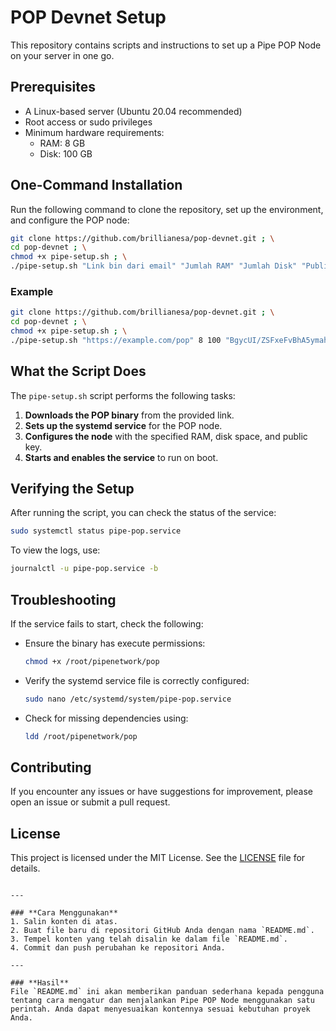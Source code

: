 
# POP Devnet Setup

This repository contains scripts and instructions to set up a Pipe POP Node on your server in one go.

## Prerequisites

- A Linux-based server (Ubuntu 20.04 recommended)
- Root access or sudo privileges
- Minimum hardware requirements:
  - RAM: 8 GB
  - Disk: 100 GB

## One-Command Installation

Run the following command to clone the repository, set up the environment, and configure the POP node:

```bash
git clone https://github.com/brillianesa/pop-devnet.git ; \
cd pop-devnet ; \
chmod +x pipe-setup.sh ; \
./pipe-setup.sh "Link bin dari email" "Jumlah RAM" "Jumlah Disk" "Public Key"
```

### Example

```bash
git clone https://github.com/brillianesa/pop-devnet.git ; \
cd pop-devnet ; \
chmod +x pipe-setup.sh ; \
./pipe-setup.sh "https://example.com/pop" 8 100 "BgycUI/ZSFxeFvBhA5ymahe383A62vuFRMcZHscXVYzd"
```

## What the Script Does

The `pipe-setup.sh` script performs the following tasks:

1. **Downloads the POP binary** from the provided link.
2. **Sets up the systemd service** for the POP node.
3. **Configures the node** with the specified RAM, disk space, and public key.
4. **Starts and enables the service** to run on boot.

## Verifying the Setup

After running the script, you can check the status of the service:

```bash
sudo systemctl status pipe-pop.service
```

To view the logs, use:

```bash
journalctl -u pipe-pop.service -b
```

## Troubleshooting

If the service fails to start, check the following:

- Ensure the binary has execute permissions:
  ```bash
  chmod +x /root/pipenetwork/pop
  ```
- Verify the systemd service file is correctly configured:
  ```bash
  sudo nano /etc/systemd/system/pipe-pop.service
  ```
- Check for missing dependencies using:
  ```bash
  ldd /root/pipenetwork/pop
  ```

## Contributing

If you encounter any issues or have suggestions for improvement, please open an issue or submit a pull request.

## License

This project is licensed under the MIT License. See the [LICENSE](LICENSE) file for details.
```

---

### **Cara Menggunakan**
1. Salin konten di atas.
2. Buat file baru di repositori GitHub Anda dengan nama `README.md`.
3. Tempel konten yang telah disalin ke dalam file `README.md`.
4. Commit dan push perubahan ke repositori Anda.

---

### **Hasil**
File `README.md` ini akan memberikan panduan sederhana kepada pengguna tentang cara mengatur dan menjalankan Pipe POP Node menggunakan satu perintah. Anda dapat menyesuaikan kontennya sesuai kebutuhan proyek Anda.
